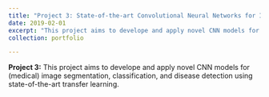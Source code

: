 ```yaml
---
title: "Project 3: State-of-the-art Convolutional Neural Networks for Image Classification and Object Detection"
date: 2019-02-01
excerpt: "This project aims to develope and apply novel CNN models for (medical) image segmentation, classification, and disease detection using state-of-the-art transfer learning." <br/><img src='/images/500x300.png'>
collection: portfolio

---
```


**Project 3:** This project aims to develope and apply novel CNN models for (medical) image segmentation, classification, and disease detection using state-of-the-art transfer learning.
